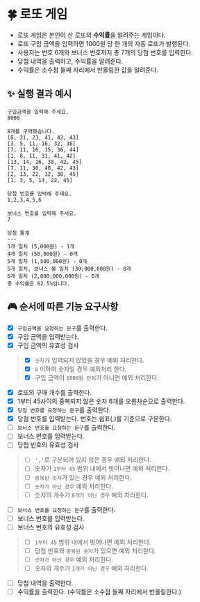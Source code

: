 # 🍀 로또 게임
- 로또 게임은 본인이 산 로또의 **수익률**을 알려주는 게임이다.
- 로또 구입 금액을 입력하면 1000원 당 한 개의 자동 로또가 발행된다.
- 사용자는 번호 6개와 보너스 번호까지 총 7개의 당첨 번호를 입력한다.
- 당첨 내역을 출력하고, 수익률을 알려준다.
- 수익률은 소수점 둘째 자리에서 반올림한 값을 알려준다.

## ✨ 실행 결과 예시
```
구입금액을 입력해 주세요.
8000

8개를 구매했습니다.
[8, 21, 23, 41, 42, 43]
[3, 5, 11, 16, 32, 38]
[7, 11, 16, 35, 36, 44]
[1, 8, 11, 31, 41, 42]
[13, 14, 16, 38, 42, 45]
[7, 11, 30, 40, 42, 43]
[2, 13, 22, 32, 38, 45]
[1, 3, 5, 14, 22, 45]

당첨 번호를 입력해 주세요.
1,2,3,4,5,6

보너스 번호를 입력해 주세요.
7

당첨 통계
---
3개 일치 (5,000원) - 1개
4개 일치 (50,000원) - 0개
5개 일치 (1,500,000원) - 0개
5개 일치, 보너스 볼 일치 (30,000,000원) - 0개
6개 일치 (2,000,000,000원) - 0개
총 수익률은 62.5%입니다.
```

## 🎮 순서에 따른 기능 요구사항
- [x] `구입금액을 요청하는 문구`를 출력한다.
- [x] 구입 금액을 입력받는다.
- [x] 구입 금액의 유효성 검사
> - [x] `숫자`가 입력되지 않았을 경우 예외 처리한다.
> - [x] `0` 이하의 숫자일 경우 예외처리 한다.
> - [x] 구입 금액이 `1000원 단위`가 아니면 예외 처리한다.
- [x] 로또의 구매 개수를 출력한다.
- [x] 1부터 45사이의 중복되지 않은 숫자 6개를 오름차순으로 출력한다.
- [x] `당첨 번호를 요청하는 문구`를 출력한다.
- [x] 당첨 번호를 입력받는다. 번호는 쉼표(,)를 기준으로 구분한다.
- [ ] `보너스 번호를 요청하는 문구`를 출력한다.
- [ ] 보너스 번호를 입력받는다.
- [ ] 당첨 번호의 유효성 검사
> - [ ] `','`로 구분되어 있지 않은 경우 예외 처리한다.
> - [ ] 숫자가 `1부터 45` 범위 내에서 벗어나면 예외 처리한다.
> - [ ] `중복된 숫자`가 있는 경우 예외 처리한다.
> - [ ] `숫자가 아닌 경우` 예외 처리한다.
> - [ ] 숫자의 개수가 `6개가 아닌 경우` 예외 처리한다.
- [ ] `보너스 번호를 요청하는 문구`를 출력한다.
- [ ] 보너스 번호를 입력받는다.
- [ ] 보너스 번호의 유효성 검사
> - [ ] `1부터 45` 범위 내에서 벗어나면 예외 처리한다.
> - [ ] 당첨 번호와 `중복된 숫자`가 있으면 예외 처리한다.
> - [ ] `숫자가 아닌 경우` 예외 처리한다.
> - [ ] 숫자의 개수가 `1개가 아닌 경우` 예외 처리한다.
- [ ] 당첨 내역을 출력한다.
- [ ] 수익률을 출력한다. (수익률은 소수점 둘째 자리에서 반올림한다.)